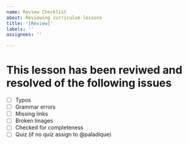 ```yaml
---
name: Review Checklist
about: Reviewing curriculum lessons
title: '[Review]' 
labels: ''
assignees: ''

---
```


# This lesson has been reviwed and resolved of the following issues
- [ ] Typos
- [ ] Grammar errors
- [ ] Missing links
- [ ] Broken Images
- [ ] Checked for completeness
- [ ] Quiz (if no quiz assign to @paladique)

